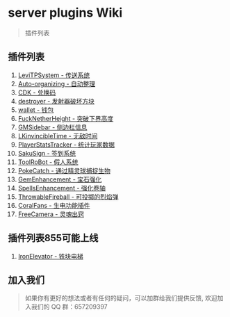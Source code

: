 # server plugins Wiki

> 插件列表

## 插件列表

1. [LeviTPSystem - 传送系统](/plugins/1.md)
2. [Auto-organizing - 自动整理](/plugins/2.md)
3. [CDK - 兑换码](/plugins/3.md)
4. [destroyer - 发射器破坏方块](/plugins/4.md)
5. [wallet - 钱包](/plugins/7.md)
6. [FuckNetherHeight - 突破下界高度](/plugins/8.md)
7. [GMSidebar - 侧边栏信息](/plugins/10.md)
8. [LKinvincibleTime - 无敌时间](/plugins/13.md)
9. [PlayerStatsTracker - 统计玩家数据](/plugins/14.md)
10. [SakuSign - 签到系统](/plugins/15.md)
11. [ToolRoBot - 假人系统](/plugins/17.md)
12. [PokeCatch - 通过精灵球捕捉生物](/plugins/poke.md)
13. [GemEnhancement - 宝石强化](/plugins/0504-1-zbqh.md)
14. [SpellsEnhancement - 强化卷轴](/plugins/0504-2-juanzhou.md)
15. [ThrowableFireball - 可投掷的烈焰弹](/plugins/0504-3-lieyandan.md)
16. [CoralFans - 生电功能插件](https://coralfans-dev.github.io/CoralFans-doc/#/MainDoc?id=coralfans)
17. [FreeCamera - 灵魂出窍](/plugins/fc.md)

## 插件列表855可能上线

1. [IronElevator - 铁块电梯](/plugins/12.md)

## 加入我们

> 如果你有更好的想法或者有任何的疑问，可以加群给我们提供反馈, 欢迎加入我们的 QQ 群：657209397
